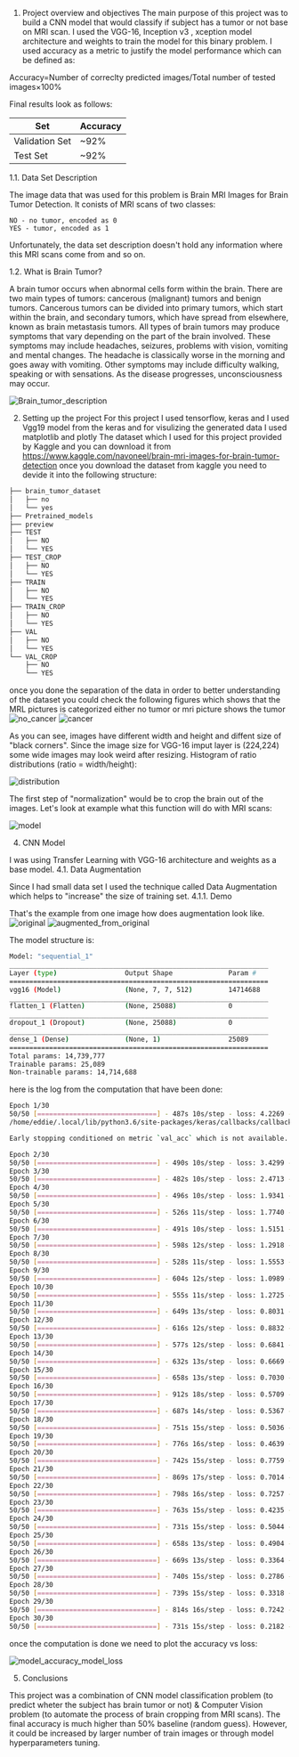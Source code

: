 1. Project overview and objectives 
The main purpose of this project was to build a CNN model that would classify if subject has a tumor or not base on MRI scan. I used the VGG-16, Inception v3 , xception model architecture and weights to train the model for this binary problem. I used accuracy as a metric to justify the model performance which can be defined as:

Accuracy=Number of correclty predicted images/Total number of tested images×100%

Final results look as follows:

| __Set__ | __Accuracy__ |
|-------------|------------
| Validation Set         | ~92%     |
| Test Set         | ~92% |

1.1. Data Set Description

The image data that was used for this problem is Brain MRI Images for Brain Tumor Detection. It conists of MRI scans of two classes:

    NO - no tumor, encoded as 0
    YES - tumor, encoded as 1

Unfortunately, the data set description doesn't hold any information where this MRI scans come from and so on.

1.2. What is Brain Tumor?

A brain tumor occurs when abnormal cells form within the brain. 
There are two main types of tumors: cancerous (malignant) tumors and benign tumors. Cancerous tumors can be divided into primary tumors, which start within the brain, and secondary tumors, which have spread from elsewhere, known as brain metastasis tumors. 
All types of brain tumors may produce symptoms that vary depending on the part of the brain involved. These symptoms may include headaches, seizures, problems with vision, vomiting and mental changes. The headache is classically worse in the morning and goes away with vomiting. Other symptoms may include difficulty walking, speaking or with sensations.
As the disease progresses, unconsciousness may occur.

![Brain_tumor_description](https://user-images.githubusercontent.com/23243761/80807481-9b5f1100-8bbd-11ea-8f44-0f78978943fd.jpg)


2. Setting up the project
For this project I used tensorflow, keras and I used Vgg19 model from the keras and for visulizing the generated data I used matplotlib and plotly 
The dataset which I used for this project provided by Kaggle and you can download it from https://www.kaggle.com/navoneel/brain-mri-images-for-brain-tumor-detection
once you download the dataset from kaggle you need to devide it into the following structure:
```bash
├── brain_tumor_dataset
│   ├── no
│   └── yes
├── Pretrained_models
├── preview
├── TEST
│   ├── NO
│   └── YES
├── TEST_CROP
│   ├── NO
│   └── YES
├── TRAIN
│   ├── NO
│   └── YES
├── TRAIN_CROP
│   ├── NO
│   └── YES
├── VAL
│   ├── NO
│   └── YES
└── VAL_CROP
    ├── NO
    └── YES
```

once you done the separation of the data in order to better understanding of the dataset you could check the following figures which shows that the MRL pictures is categorized either no tumor or mri picture shows the tumor
![no_cancer](https://user-images.githubusercontent.com/23243761/80808050-f5aca180-8bbe-11ea-8f57-f47fab7283ab.png)
![cancer](https://user-images.githubusercontent.com/23243761/80808047-f47b7480-8bbe-11ea-8dfe-49ca269869f1.png)

As you can see, images have different width and height and diffent size of "black corners". Since the image size for VGG-16 imput layer is (224,224) some wide images may look weird after resizing. Histogram of ratio distributions (ratio = width/height):

![distribution](https://user-images.githubusercontent.com/23243761/80808170-3d332d80-8bbf-11ea-8fa6-303f772f9c42.png)

The first step of "normalization" would be to crop the brain out of the images. Let's look at example what this function will do with MRI scans:

![model](https://user-images.githubusercontent.com/23243761/80808303-8d11f480-8bbf-11ea-9f55-2991a92b632c.png)


4. CNN Model

I was using Transfer Learning with VGG-16 architecture and weights as a base model.
4.1. Data Augmentation

Since I had small data set I used the technique called Data Augmentation which helps to "increase" the size of training set.
4.1.1. Demo

That's the example from one image how does augmentation look like.
![original](https://user-images.githubusercontent.com/23243761/80808385-ba5ea280-8bbf-11ea-8eb4-9b93358550df.png)
![augmented_from_original](https://user-images.githubusercontent.com/23243761/80808390-bfbbed00-8bbf-11ea-81dc-2e8c66709a80.png)

The model structure is: 
```bash
Model: "sequential_1"
_________________________________________________________________
Layer (type)                 Output Shape              Param #   
=================================================================
vgg16 (Model)                (None, 7, 7, 512)         14714688  
_________________________________________________________________
flatten_1 (Flatten)          (None, 25088)             0         
_________________________________________________________________
dropout_1 (Dropout)          (None, 25088)             0         
_________________________________________________________________
dense_1 (Dense)              (None, 1)                 25089     
=================================================================
Total params: 14,739,777
Trainable params: 25,089
Non-trainable params: 14,714,688
```

here is the log from the computation that have been done:
```bash
Epoch 1/30
50/50 [==============================] - 487s 10s/step - loss: 4.2269 - accuracy: 0.6298 - val_loss: 1.7208 - val_accuracy: 0.7437
/home/eddie/.local/lib/python3.6/site-packages/keras/callbacks/callbacks.py:846: RuntimeWarning:

Early stopping conditioned on metric `val_acc` which is not available. Available metrics are: val_loss,val_accuracy,loss,accuracy

Epoch 2/30
50/50 [==============================] - 490s 10s/step - loss: 3.4299 - accuracy: 0.6847 - val_loss: 2.6733 - val_accuracy: 0.7722
Epoch 3/30
50/50 [==============================] - 482s 10s/step - loss: 2.4713 - accuracy: 0.7448 - val_loss: 2.2775 - val_accuracy: 0.7880
Epoch 4/30
50/50 [==============================] - 496s 10s/step - loss: 1.9341 - accuracy: 0.7843 - val_loss: 1.0086e-10 - val_accuracy: 0.7980
Epoch 5/30
50/50 [==============================] - 526s 11s/step - loss: 1.7740 - accuracy: 0.7936 - val_loss: 2.3855 - val_accuracy: 0.7785
Epoch 6/30
50/50 [==============================] - 491s 10s/step - loss: 1.5151 - accuracy: 0.8265 - val_loss: 0.6203 - val_accuracy: 0.8006
Epoch 7/30
50/50 [==============================] - 598s 12s/step - loss: 1.2918 - accuracy: 0.8351 - val_loss: 1.1182 - val_accuracy: 0.8354
Epoch 8/30
50/50 [==============================] - 528s 11s/step - loss: 1.5553 - accuracy: 0.8447 - val_loss: 0.0137 - val_accuracy: 0.8411
Epoch 9/30
50/50 [==============================] - 604s 12s/step - loss: 1.0989 - accuracy: 0.8494 - val_loss: 0.0672 - val_accuracy: 0.8449
Epoch 10/30
50/50 [==============================] - 555s 11s/step - loss: 1.2725 - accuracy: 0.8677 - val_loss: 1.0001 - val_accuracy: 0.8513
Epoch 11/30
50/50 [==============================] - 649s 13s/step - loss: 0.8031 - accuracy: 0.8868 - val_loss: 1.1851 - val_accuracy: 0.8829
Epoch 12/30
50/50 [==============================] - 616s 12s/step - loss: 0.8832 - accuracy: 0.8755 - val_loss: 4.8322e-06 - val_accuracy: 0.8808
Epoch 13/30
50/50 [==============================] - 577s 12s/step - loss: 0.6841 - accuracy: 0.9009 - val_loss: 2.0025 - val_accuracy: 0.8956
Epoch 14/30
50/50 [==============================] - 632s 13s/step - loss: 0.6669 - accuracy: 0.8966 - val_loss: 1.3689 - val_accuracy: 0.9241
Epoch 15/30
50/50 [==============================] - 658s 13s/step - loss: 0.7030 - accuracy: 0.9038 - val_loss: 0.8344 - val_accuracy: 0.9367
Epoch 16/30
50/50 [==============================] - 912s 18s/step - loss: 0.5709 - accuracy: 0.9140 - val_loss: 1.8708e-09 - val_accuracy: 0.9007
Epoch 17/30
50/50 [==============================] - 687s 14s/step - loss: 0.5367 - accuracy: 0.9089 - val_loss: 0.5395 - val_accuracy: 0.9399
Epoch 18/30
50/50 [==============================] - 751s 15s/step - loss: 0.5036 - accuracy: 0.9275 - val_loss: 0.8805 - val_accuracy: 0.9430
Epoch 19/30
50/50 [==============================] - 776s 16s/step - loss: 0.4639 - accuracy: 0.9306 - val_loss: 1.7687 - val_accuracy: 0.9367
Epoch 20/30
50/50 [==============================] - 742s 15s/step - loss: 0.7759 - accuracy: 0.9219 - val_loss: 5.1726e-08 - val_accuracy: 0.9205
Epoch 21/30
50/50 [==============================] - 869s 17s/step - loss: 0.7014 - accuracy: 0.9262 - val_loss: 1.9262 - val_accuracy: 0.9209
Epoch 22/30
50/50 [==============================] - 798s 16s/step - loss: 0.7257 - accuracy: 0.9255 - val_loss: 1.8456 - val_accuracy: 0.9430
Epoch 23/30
50/50 [==============================] - 763s 15s/step - loss: 0.4235 - accuracy: 0.9393 - val_loss: 0.0148 - val_accuracy: 0.9367
Epoch 24/30
50/50 [==============================] - 731s 15s/step - loss: 0.5044 - accuracy: 0.9378 - val_loss: 1.5106e-11 - val_accuracy: 0.9205
Epoch 25/30
50/50 [==============================] - 658s 13s/step - loss: 0.4904 - accuracy: 0.9393 - val_loss: 0.0045 - val_accuracy: 0.9241
Epoch 26/30
50/50 [==============================] - 669s 13s/step - loss: 0.3364 - accuracy: 0.9501 - val_loss: 0.2920 - val_accuracy: 0.9114
Epoch 27/30
50/50 [==============================] - 740s 15s/step - loss: 0.2786 - accuracy: 0.9414 - val_loss: 0.7194 - val_accuracy: 0.9241
Epoch 28/30
50/50 [==============================] - 739s 15s/step - loss: 0.3318 - accuracy: 0.9523 - val_loss: 1.1884e-04 - val_accuracy: 0.9205
Epoch 29/30
50/50 [==============================] - 814s 16s/step - loss: 0.7242 - accuracy: 0.9436 - val_loss: 1.7105 - val_accuracy: 0.8987
Epoch 30/30
50/50 [==============================] - 731s 15s/step - loss: 0.2182 - accuracy: 0.9508 - val_loss: 1.7486 - val_accuracy: 0.9177
```

once the computation is done we need to plot the accuracy vs loss:

![model_accuracy_model_loss](https://user-images.githubusercontent.com/23243761/80808783-92bc0a00-8bc0-11ea-8103-c035d82ba47c.png)


5. Conclusions

This project was a combination of CNN model classification problem (to predict wheter the subject has brain tumor or not) & Computer Vision problem (to automate the process of brain cropping from MRI scans). The final accuracy is much higher than 50% baseline (random guess). However, it could be increased by larger number of train images or through model hyperparameters tuning.
